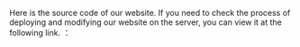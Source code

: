Here is the source code of our website. If you need to check the process of deploying and modifying our website on the server, you can view it at the following link.
：
